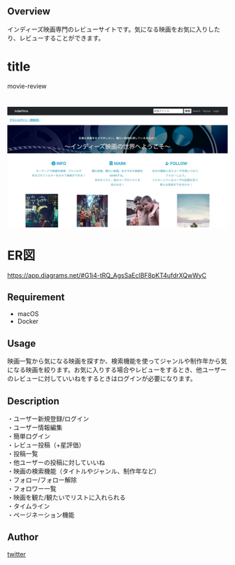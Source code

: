 ## Overview
インディーズ映画専門のレビューサイトです。気になる映画をお気に入りしたり、レビューすることができます。

# title
movie-review

# 
![画像名](https://github.com/tomoya007/movie-review/blob/main/4ecffaca37446077404a6bbca2a5014f.jpg)

# ER図
https://app.diagrams.net/#G1i4-tRQ_AgsSaEclBF8pKT4ufdrXQwWyC

## Requirement
- macOS
- Docker

## Usage
映画一覧から気になる映画を探すか、検索機能を使ってジャンルや制作年から気になる映画を絞ります。お気に入りする場合やレビューをするとき、他ユーザーのレビューに対していいねをするときはログインが必要になります。

## Description
・ユーザー新規登録/ログイン  
・ユーザー情報編集  
・簡単ログイン  
・レビュー投稿（+星評価）  
・投稿一覧  
・他ユーザーの投稿に対していいね  
・映画の検索機能（タイトルやジャンル、制作年など）  
・フォロー/フォロー解除  
・フォロワー一覧  
・映画を観た/観たいでリストに入れられる  
・タイムライン  
・ページネーション機能

## Author
[twitter](https://twitter.com/Bjp8kHYYPFq8MrI)
